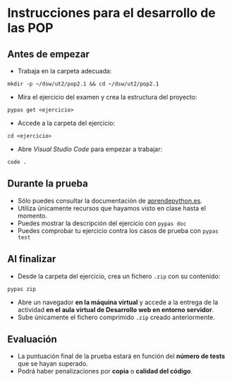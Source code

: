 # Instrucciones para el desarrollo de las POP

## Antes de empezar

- Trabaja en la carpeta adecuada:

```console
mkdir -p ~/dsw/ut2/pop2.1 && cd ~/dsw/ut2/pop2.1
```

- Mira el ejercicio del examen y crea la estructura del proyecto:

```console
pypas get <ejercicio>
```

- Accede a la carpeta del ejercicio:

```console
cd <ejercicio>
```

- Abre _Visual Studio Code_ para empezar a trabajar:

```console
code .
```

## Durante la prueba

- Sólo puedes consultar la documentación de [aprendepython.es](https://aprendepython.es).
- Utiliza únicamente recursos que hayamos visto en clase hasta el momento.
- Puedes mostrar la descripción del ejercicio con `pypas doc`
- Puedes comprobar tu ejercicio contra los casos de prueba con `pypas test`

## Al finalizar

- Desde la carpeta del ejercicio, crea un fichero `.zip` con su contenido:

```console
pypas zip
```

- Abre un navegador **en la máquina virtual** y accede a la entrega de la actividad **en el aula virtual de Desarrollo web en entorno servidor**.
- Sube únicamente el fichero comprimido `.zip` creado anteriormente.

## Evaluación

- La puntuación final de la prueba estará en función del **número de tests** que se hayan superado.
- Podrá haber penalizaciones por **copia** o **calidad del código**.